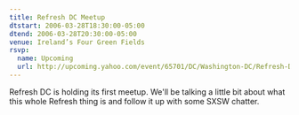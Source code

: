 ```yaml
---
title: Refresh DC Meetup
dtstart: 2006-03-28T18:30:00-05:00
dtend: 2006-03-28T20:30:00-05:00
venue: Ireland’s Four Green Fields
rsvp:
  name: Upcoming
  url: http://upcoming.yahoo.com/event/65701/DC/Washington-DC/Refresh-DC-Meetup/Ireland39s-Four-Green-Fields/
---
```


Refresh DC is holding its first meetup. We'll be talking a little bit about what this whole Refresh thing is and follow it up with some SXSW chatter.